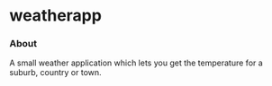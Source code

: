 # weatherapp

### About
A small weather application which lets you get the temperature for a suburb, country or town.
